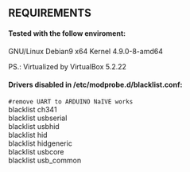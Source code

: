 ## REQUIREMENTS ##

#### Tested with the follow enviroment:
GNU/Linux Debian9 x64
Kernel 4.9.0-8-amd64

PS.: Virtualized by VirtualBox 5.2.22

#### Drivers disabled in /etc/modprobe.d/blacklist.conf:
`#remove UART to ARDUINO NaIVE works` <br>
blacklist ch341 <br>
blacklist usbserial <br>
blacklist usbhid <br>
blacklist hid <br>
blacklist hidgeneric <br>
blacklist usbcore <br>
blacklist usb_common <br>

